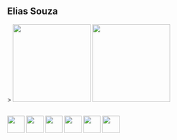 

## Elias Souza

<div>
 > <img height="180em" src="https://github-readme-stats.vercel.app/api?username=eliasnsz&&show_icons=true&theme=omni">
  <img height="180em" src="https://github-readme-stats.vercel.app/api/top-langs/?username=eliasnsz&layout=compact&theme=omni">
</div>

##

<div>
  <img width="40px" src="https://cdn.jsdelivr.net/gh/devicons/devicon/icons/javascript/javascript-original.svg" />
  <img width="40px" src="https://cdn.jsdelivr.net/gh/devicons/devicon/icons/react/react-original.svg" />
  <img width="40px" src="https://cdn.jsdelivr.net/gh/devicons/devicon/icons/html5/html5-original.svg" />
  <img width="40px" src="https://cdn.jsdelivr.net/gh/devicons/devicon/icons/css3/css3-original.svg" />
  <img width="40px" src="https://cdn.jsdelivr.net/gh/devicons/devicon/icons/bootstrap/bootstrap-original.svg" />
  <img width="40px" src="https://cdn.jsdelivr.net/gh/devicons/devicon/icons/sass/sass-original.svg" />
</div>

